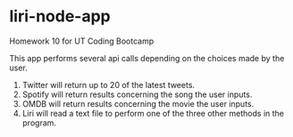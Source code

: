# liri-node-app
Homework 10 for UT Coding Bootcamp

This app performs several api calls depending on the choices made by the user.
1. Twitter will return up to 20 of the latest tweets.
2. Spotify will return results concerning the song the user inputs.
3. OMDB will return results concerning the movie the user inputs.
4. Liri will read a text file to perform one of the three other methods in the program.

